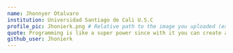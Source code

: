```yaml
---
name: Jhonnyer Otalvaro
institution: Universidad Santiago de Cali U.S.C
profile_pic: Jhonierk.png # Relative path to the image you uploaded (ex. mona.png)
quote: Programming is like a super power since with it you can create amazing and unimaginable things, only patience is required to acquire its
github_user: Jhonierk
---
```

